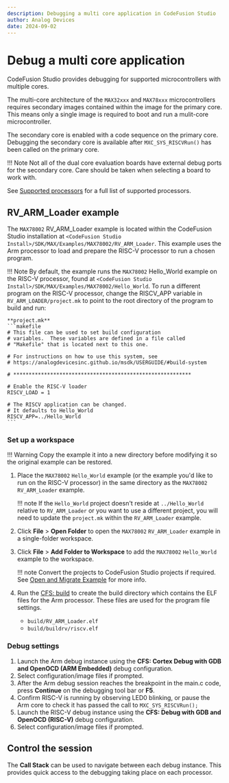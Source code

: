 ```yaml
---
description: Debugging a multi core application in CodeFusion Studio
author: Analog Devices
date: 2024-09-02
---
```


# Debug a multi core application

CodeFusion Studio provides debugging for supported microcontrollers with multiple cores.

The multi-core architecture of the `MAX32xxx` and `MAX78xxx` microcontrollers requires secondary images contained within the image for the primary core.
This means only a single image is required to boot and run a mulit-core microcontroller.

The secondary core is enabled with a code sequence on the primary core. Debugging the secondary core is available after `MXC_SYS_RISCVRun()` has been called on the primary core.

!!! Note
    Not all of the dual core evaluation boards have external debug ports for the secondary core. Care should be taken when selecting a board to work with.

See [Supported processors](../about/supported-processors.md) for a full list of supported processors.

## RV_ARM_Loader example

The `MAX78002` RV_ARM_Loader example is located within the CodeFusion Studio installation at `<CodeFusion Studio Install>/SDK/MAX/Examples/MAX78002/RV_ARM_Loader`. This example uses the Arm processor to load and prepare the RISC-V processor to run a chosen program.

!!! Note
    By default, the example runs the `MAX78002` Hello_World example on the RISC-V processor, found at `<CodeFusion Studio Install>/SDK/MAX/Examples/MAX78002/Hello_World`. To run a different program on the RISC-V processor, change the RISCV_APP variable in `RV_ARM_LOADER/project.mk` to point to the root directory of the program to build and run:

    **project.mk**
    ```makefile
    # This file can be used to set build configuration
    # variables.  These variables are defined in a file called
    # "Makefile" that is located next to this one.

    # For instructions on how to use this system, see
    # https://analogdevicesinc.github.io/msdk/USERGUIDE/#build-system

    # **********************************************************

    # Enable the RISC-V loader
    RISCV_LOAD = 1

    # The RISCV application can be changed.
    # It defaults to Hello_World
    RISCV_APP=../Hello_World
    ```

### Set up a workspace

!!! Warning
    Copy the example it into a new directory before modifying it so the original example can be restored.

1. Place the `MAX78002` `Hello_World` example (or the example you'd like to run on the RISC-V processor) in the same directory as the `MAX78002` `RV_ARM_Loader` example.

    !!! note
        If the `Hello_World` project doesn't reside at `../Hello_World` relative to `RV_ARM_Loader` or you want to use a different project, you will need to update the `project.mk` within the `RV_ARM_Loader` example.

2. Click **File** > **Open Folder** to open the `MAX78002` `RV_ARM_Loader` example in a single-folder workspace.

3. Click **File** > **Add Folder to Workspace** to add the `MAX78002` `Hello_World` example to the workspace.

    !!! note
        Convert the projects to CodeFusion Studio projects if required. See [Open and Migrate Example](../projects/open-and-migrate-example.md) for more info.

4. Run the [CFS: build](../projects/tasks.md) to create the build directory which contains the ELF files for the Arm processor. These files are used for the program file settings.
    - `build/RV_ARM_Loader.elf`
    - `build/buildrv/riscv.elf`

### Debug settings

1. Launch the Arm debug instance using the **CFS: Cortex Debug with GDB and OpenOCD (ARM Embedded)** debug configuration.
2. Select configuration/image files if prompted.
3. After the Arm debug session reaches the breakpoint in the main.c code, press **Continue** on the debugging tool bar or **F5**.
4. Confirm RISC-V is running by observing LED0 blinking, or pause the Arm core to check it has passed the call to `MXC_SYS_RISCVRun();`
5. Launch the RISC-V debug instance using the **CFS: Debug with GDB and OpenOCD (RISC-V)** debug configuration.
6. Select configuration/image files if prompted.

## Control the session

The **Call Stack** can be used to navigate between each debug instance. This provides quick access to the debugging taking place on each processor.
